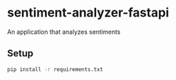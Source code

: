 # sentiment-analyzer-fastapi

An application that analyzes sentiments

## Setup

```bash
pip install -r requirements.txt
```